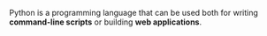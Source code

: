 
Python is a programming language that can be used both for writing **command-line scripts** or building **web applications**.

